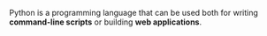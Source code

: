 
Python is a programming language that can be used both for writing **command-line scripts** or building **web applications**.

